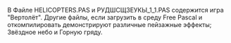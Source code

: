 В Файле HELICOPTERS.PAS и РУДШСЩЗЕУКЫ_1_1.PAS содержится игра "Вертолёт".
Другие файлы, если загрузить в среду Free Pascal и откомпилировать демонстрируют различные пейзажные эффекты; Звёздное небо и Горную гряду.
